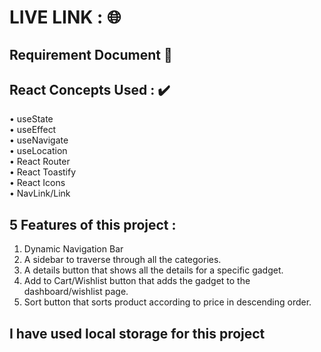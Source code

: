 # LIVE LINK : 🌐

## Requirement Document 🔗

## React Concepts Used : ✔️

• useState<br/>
• useEffect<br/>
• useNavigate<br/>
• useLocation<br/>
• React Router<br/>
• React Toastify <br/>
• React Icons<br/>
• NavLink/Link

## 5 Features of this project :

1. Dynamic Navigation Bar <br/>
2. A sidebar to traverse through all the categories. <br/>
3. A details button that shows all the details for a specific gadget. <br/>
4. Add to Cart/Wishlist button that adds the gadget to the dashboard/wishlist page.
5. Sort button that sorts product according to price in descending order.

## I have used local storage for this project
